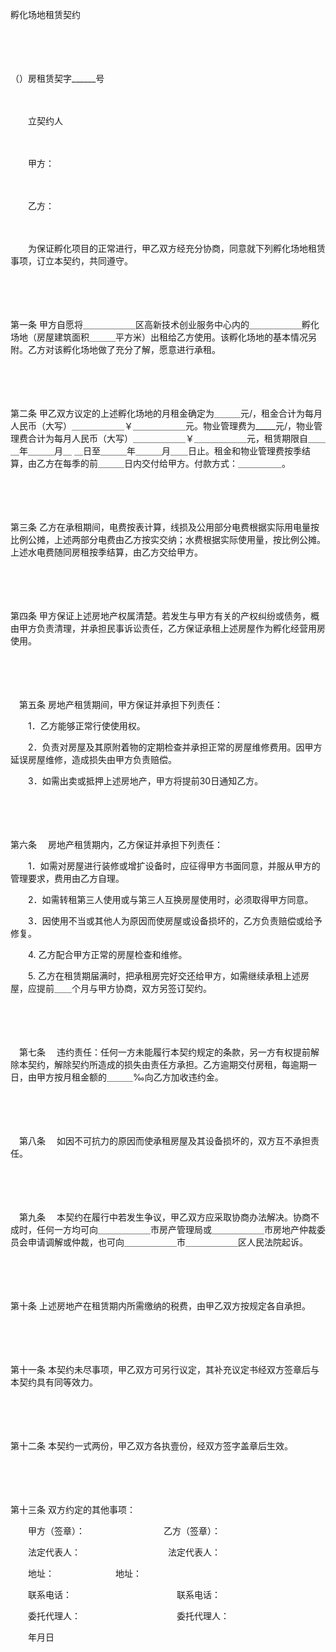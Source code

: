



孵化场地租赁契约



 

　　

　　


 （）房租赁契字______号
 
　　



　　立契约人

　　

　　甲方：

　　

　　乙方：

　　

　　为保证孵化项目的正常进行，甲乙双方经充分协商，同意就下列孵化场地租赁事项，订立本契约，共同遵守。

　　

　　

第一条
甲方自愿将＿＿＿＿＿＿区高新技术创业服务中心内的＿＿＿＿＿＿孵化场地（房屋建筑面积＿＿＿平方米）出租给乙方使用。该孵化场地的基本情况另附。乙方对该孵化场地做了充分了解，愿意进行承租。

　　

　　

第二条
甲乙双方议定的上述孵化场地的月租金确定为＿＿＿元/，租金合计为每月人民币（大写）＿＿＿＿＿＿￥＿＿＿＿＿＿元。物业管理费为_____元/，物业管理费合计为每月人民币（大写）＿＿＿＿＿＿￥＿＿＿＿＿＿元，租赁期限自＿＿＿年＿＿＿月＿ ＿日至＿＿＿年＿＿＿月＿＿日止。租金和物业管理费按季结算，由乙方在每季的前＿＿＿日内交付给甲方。付款方式：＿＿＿＿＿。

　　

　　

第三条
乙方在承租期间，电费按表计算，线损及公用部分电费根据实际用电量按比例公摊，上述两部分电费由乙方按实交纳；水费根据实际使用量，按比例公摊。上述水电费随同房租按季结算，由乙方交给甲方。

　　

　　

第四条
甲方保证上述房地产权属清楚。若发生与甲方有关的产权纠纷或债务，概由甲方负责清理，并承担民事诉讼责任，乙方保证承租上述房屋作为孵化经营用房使用。

　　

　　

　第五条
房地产租赁期间，甲方保证并承担下列责任：

　　1．乙方能够正常行使使用权。

　　2．负责对房屋及其原附着物的定期检查并承担正常的房屋维修费用。因甲方延误房屋维修，造成损失由甲方负责赔偿。

　　3．如需出卖或抵押上述房地产，甲方将提前30日通知乙方。

　　

　　

第六条
　房地产租赁期内，乙方保证并承担下列责任：

　　1．如需对房屋进行装修或增扩设备时，应征得甲方书面同意，并服从甲方的管理要求，费用由乙方自理。

　　2．如需转租第三人使用或与第三人互换房屋使用时，必须取得甲方同意。

　　3．因使用不当或其他人为原因而使房屋或设备损坏的，乙方负责赔偿或给予修复。

　　4. 乙方配合甲方正常的房屋检查和维修。

　　5. 乙方在租赁期届满时，把承租房完好交还给甲方，如需继续承租上述房屋，应提前＿＿个月与甲方协商，双方另签订契约。

　　

　　

　第七条
　违约责任：任何一方未能履行本契约规定的条款，另一方有权提前解除本契约，解除契约所造成的损失由责任方承担。乙方逾期交付房租，每逾期一日，由甲方按月租金额的＿＿＿‰向乙方加收违约金。

　　

　　

　第八条
　如因不可抗力的原因而使承租房屋及其设备损坏的，双方互不承担责任。

　　

　　

　第九条
　本契约在履行中若发生争议，甲乙双方应采取协商办法解决。协商不成时，任何一方均可向＿＿＿＿＿＿市房产管理局或＿＿＿＿＿＿市房地产仲裁委员会申请调解或仲裁，也可向＿＿＿＿＿＿市＿＿＿＿＿＿区人民法院起诉。

　　

　　

第十条
上述房地产在租赁期内所需缴纳的税费，由甲乙双方按规定各自承担。

　　

　　

第十一条
本契约未尽事项，甲乙双方可另行议定，其补充议定书经双方签章后与本契约具有同等效力。

　　

　　

第十二条
本契约一式两份，甲乙双方各执壹份，经双方签字盖章后生效。

　　

　　

第十三条
双方约定的其他事项：　　

　　甲方（签章）：　　　　　　　　　乙方（签章）：

　　法定代表人：　　　　　　　　　　法定代表人：

　　地址：　　　　　　　地址：

　　联系电话：　　　　　　　　　　　　联系电话：

　　委托代理人：　　　　　　　　　　　委托代理人：　　

　　年月日